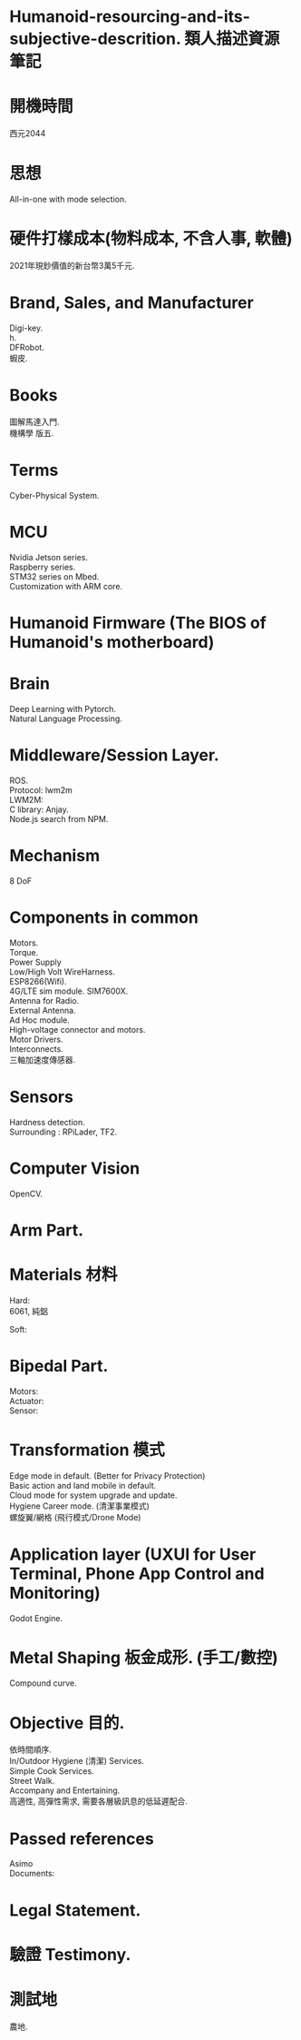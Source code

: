 # Humanoid-resourcing-and-its-subjective-descrition. 類人描述資源筆記
開機時間
====
西元2044<br>

思想
====
All-in-one with mode selection.

硬件打樣成本(物料成本, 不含人事, 軟體)
====
2021年現鈔價值的新台幣3萬5千元.<br>

Brand, Sales, and Manufacturer
====
Digi-key.<br>
h.<br>
DFRobot.<br>
蝦皮.<br>

Books
====
圖解馬達入門. <br>
機構學 版五. <br>

Terms
====
Cyber-Physical System.<br>

MCU
====
Nvidia Jetson series. <br>
Raspberry series. <br>
STM32 series on Mbed. <br>
Customization with ARM core.<br>

Humanoid Firmware (The BIOS of Humanoid's motherboard)
====


Brain
====
Deep Learning with Pytorch. <br>
Natural Language Processing. <br>


Middleware/Session Layer.
====
ROS.<br>
Protocol: lwm2m<br>
LWM2M:<br>
C library: Anjay.<br>
Node.js search from NPM.<br>

Mechanism
====
8 DoF

Components in common
====
Motors.<br>
Torque.<br>
Power Supply<br>
Low/High Volt WireHarness. <br>
ESP8266(Wifi).<br>
4G/LTE sim module. SIM7600X.<br>
Antenna for Radio.<br>
External Antenna.<br>
Ad Hoc module.<br>
High-voltage connector and motors.<br>
Motor Drivers.<br>
Interconnects.<br>
三軸加速度傳感器.<br>

Sensors
====
Hardness detection.<br>
Surrounding : RPiLader, TF2.<br>

Computer Vision
====
OpenCV.

Arm Part.
====

Materials 材料
====
Hard:<br>
6061, 純鋁<br>

Soft:<br>

Bipedal Part.
====
Motors: <br>
Actuator: <br>
Sensor: <br>

Transformation 模式
====
Edge mode in default. (Better for Privacy Protection) <br>
Basic action and land mobile in default. <br>
Cloud mode for system upgrade and update. <br>
Hygiene Career mode. (清潔事業模式) <br>
螺旋翼/網格 (飛行模式/Drone Mode) <br>


Application layer (UXUI for User Terminal, Phone App Control and Monitoring)
====
Godot Engine.<br>

Metal Shaping 板金成形.  (手工/數控)
====
Compound curve.<br>

Objective 目的.
====
依時間順序.<br>
In/Outdoor Hygiene (清潔) Services.<br>
Simple Cook Services.<br>
Street Walk.<br>
Accompany and Entertaining.<br>
高適性, 高彈性需求, 需要各層級訊息的低延遲配合.

Passed references
====
Asimo<br>
Documents:<br>

Legal Statement.
====

驗證 Testimony.
====

測試地
====
農地.

